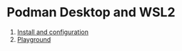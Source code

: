 # Podman Desktop and WSL2
1. [Install and configuration](./docs/install-configuration.md)
6. [Playground](./docs/playground.md)
